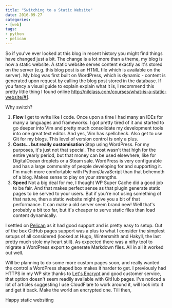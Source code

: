 ```yaml
---
title: "Switching to a Static Website"
date: 2016-09-27
categories:
- [web]
tags:
- python
- pelican
---
```


So if you've ever looked at this blog in recent history you might find things have changed just a bit. The change is a lot more than a theme, my blog is now a static website. A static website serves content exactly as it's stored on the server (e.g. this blog post is an HTML file which is available on the server). My blog was first built on WordPress, which is dynamic - content is generated upon request by calling the blog post stored in the database. If you fancy a visual guide to explain explain what it is, I recommend this pretty little thing I found online <http://nilclass.com/courses/what-is-a-static-website/#1>.

Why switch?

1. **Flow** I get to write like I code. Once upon a time I had many an IDEs for many a languages and frameworks. I got pretty tired of it and started to go deeper into Vim and pretty much consolidate my development tools into one great text editor. And yes, Vim has spellcheck. Also get to use Git for my blogs. This level of version control is only a plus.
2. **Costs... but really customisation** Stop using WordPress. For my purposes, it's just not that special. The cost wasn't that high for the entire yearly period, but that money can be used elsewhere, like for DigitalOcean droplets or a Steam sale. WordPress is very configurable and has a large community of people developing for and supporting it. I'm much more comfortable with Python/JavaScript than that behemoth of a blog. Makes sense to play on your strengths.
3. **Speed** Not a big deal for me, I thought WP Super Cache did a good job to be fair. And that makes perfect sense as that plugin generate static pages to be served to your users. But if you're not using something of that nature, then a static website might give you a bit of that performance. It can make a old server seem brand new! Well that's probably a bit too far, but it's cheaper to serve static files than load content dynamically.

I settled on [Pelican](http://docs.getpelican.com/en/3.6.3/) as it had good support and is pretty easy to setup. Out of the box GitHub pages support was a plus to what I consider the simplest setups of all considered (looked at Hugo, Wintersmith and Hakyll, the last pretty much stole my heart still). As expected there was a nifty tool to migrate a WordPress export to generate Markdown files. All in all it worked out well.

Will be planning to do some more custom pages soon, and really wanted the control a WordPress shaped box makes it harder to get. I previously had HTTPS in my WP site thanks to [Let's Encrypt](https://letsencrypt.org/) and good customer service, that option doesn't seem readily available with GitHub pages. I've noticed a lot of articles suggesting I use CloudFlare to work around it, will look into it and get it back. Make the world an encrypted one. Till then,

Happy static websiting
